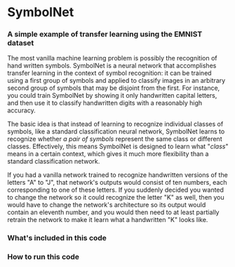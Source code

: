 # SymbolNet
### A simple example of transfer learning using the EMNIST dataset

The most vanilla machine learning problem is possibly the recognition of hand written symbols. SymbolNet is a neural network that accomplishes transfer learning in the context of symbol recognition: it can be trained using a first group of symbols and applied to classify images in an arbitrary second group of symbols that may be disjoint from the first. For instance, you could train SymbolNet by showing it only handwritten capital letters, and then use it to classify handwritten digits with a reasonably high accuracy.

The basic idea is that instead of learning to recognize individual classes of symbols, like a standard classification neural network, SymbolNet learns to recognize whether *a pair of symbols* represent the same class or different classes. Effectively, this means SymbolNet is designed to learn what "*class*" means in a certain context, which gives it much more flexibility than a standard classification network. 

If you had a vanilla network trained to recognize handwritten versions of the letters "A" to "J", that network's outputs would consist of ten numbers, each corresponding to one of these letters. If you suddenly decided you wanted to change the network so it could recognize the letter "K" as well, then you would have to change the network's architecture so its output would contain an eleventh number, and you would then need to at least partially retrain the network to make it learn what a handwritten "K" looks like. 



### What's included in this code





### How to run this code
